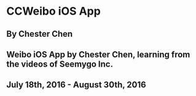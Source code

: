 # CCWeibo iOS App
## By Chester Chen
## Weibo iOS App by Chester Chen, learning from the videos of Seemygo Inc.
## July 18th, 2016 - August 30th, 2016
